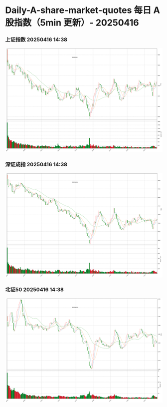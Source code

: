 
# Daily-A-share-market-quotes 每日 A 股指数（5min 更新）- 20250416

### 上证指数 20250416 14:38
![](./fig/2025/4/20250416-sh000001.png)

### 深证成指 20250416 14:38
![](./fig/2025/4/20250416-sz399001.png)

### 北证50 20250416 14:38
![](./fig/2025/4/20250416-bj899050.png)
